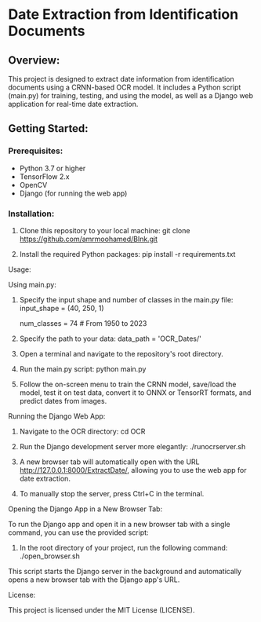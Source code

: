 # Date Extraction from Identification Documents

## Overview:

This project is designed to extract date information from identification documents using a CRNN-based OCR model. It includes a Python script (main.py) for training, testing, and using the model, as well as a Django web application for real-time date extraction.

## Getting Started:

### Prerequisites:
- Python 3.7 or higher
- TensorFlow 2.x
- OpenCV
- Django (for running the web app)

### Installation:

1. Clone this repository to your local machine:
   git clone https://github.com/amrmoohamed/Blnk.git

2. Install the required Python packages:
   pip install -r requirements.txt

Usage:

Using main.py:

1. Specify the input shape and number of classes in the main.py file:
   input_shape = (40, 250, 1)
   
   num_classes = 74 # From 1950 to 2023  

3. Specify the path to your data:
   data_path = 'OCR_Dates/'

4. Open a terminal and navigate to the repository's root directory.

5. Run the main.py script:
   python main.py

6. Follow the on-screen menu to train the CRNN model, save/load the model, test it on test data, convert it to ONNX or TensorRT formats, and predict dates from images.

Running the Django Web App:

1. Navigate to the OCR directory:
   cd OCR

2. Run the Django development server more elegantly:
   ./runocrserver.sh

3. A new browser tab will automatically open with the URL http://127.0.0.1:8000/ExtractDate/, allowing you to use the web app for date extraction.

4. To manually stop the server, press Ctrl+C in the terminal.

Opening the Django App in a New Browser Tab:

To run the Django app and open it in a new browser tab with a single command, you can use the provided script:

1. In the root directory of your project, run the following command:
   ./open_browser.sh

This script starts the Django server in the background and automatically opens a new browser tab with the Django app's URL.

License:

This project is licensed under the MIT License (LICENSE).
